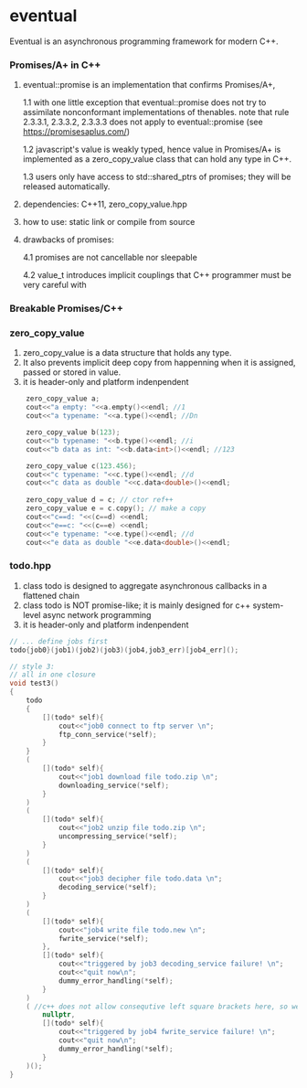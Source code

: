 # eventual

Eventual is an asynchronous programming framework for modern C++.

### Promises/A+ in C++

1. eventual::promise is an implementation that confirms Promises/A+, 
    
    1.1 with one little exception that eventual::promise does not try to assimilate nonconformant implementations of thenables. note that rule 2.3.3.1, 2.3.3.2, 2.3.3.3 does not apply to eventual::promise (see https://promisesaplus.com/)

    1.2 javascript's value is weakly typed, hence value in Promises/A+ is implemented as a zero_copy_value class that can hold any type in C++.

    1.3 users only have access to std::shared_ptrs of promises; they will be released automatically.

2. dependencies: C++11, zero_copy_value.hpp

3. how to use: static link or compile from source

4. drawbacks of promises: 
    
    4.1 promises are not cancellable nor sleepable

    4.2 value_t introduces implicit couplings that C++ programmer must be very careful with


### Breakable Promises/C++



### zero_copy_value

1. zero_copy_value is a data structure that holds any type. 
2. It also prevents implicit deep copy from happenning when it is assigned, passed or stored in value.
3. it is header-only and platform indenpendent

```cpp
    zero_copy_value a;
    cout<<"a empty: "<<a.empty()<<endl; //1
    cout<<"a typename: "<<a.type()<<endl; //Dn

    zero_copy_value b(123);
    cout<<"b typename: "<<b.type()<<endl; //i
    cout<<"b data as int: "<<b.data<int>()<<endl; //123

    zero_copy_value c(123.456);
    cout<<"c typename: "<<c.type()<<endl; //d
    cout<<"c data as double "<<c.data<double>()<<endl;
    
    zero_copy_value d = c; // ctor ref++ 
    zero_copy_value e = c.copy(); // make a copy
    cout<<"c==d: "<<(c==d) <<endl;
    cout<<"e==c: "<<(c==e) <<endl;
    cout<<"e typename: "<<e.type()<<endl; //d
    cout<<"e data as double "<<e.data<double>()<<endl;
```


### todo.hpp 

1. class todo is designed to aggregate asynchronous callbacks in a flattened chain 
2. class todo is NOT promise-like; it is mainly designed for c++ system-level async network programming 
3. it is header-only and platform indenpendent

```cpp
// ... define jobs first
todo{job0}(job1)(job2)(job3)(job4,job3_err)[job4_err]();
```

```cpp
// style 3:
// all in one closure
void test3()
{
    todo
    {
        [](todo* self){ 
            cout<<"job0 connect to ftp server \n";
            ftp_conn_service(*self);
        }
    }
    (
        [](todo* self){
            cout<<"job1 download file todo.zip \n";
            downloading_service(*self);
        }
    )
    (
        [](todo* self){
            cout<<"job2 unzip file todo.zip \n";
            uncompressing_service(*self);
        }
    )
    (
        [](todo* self){
            cout<<"job3 decipher file todo.data \n";
            decoding_service(*self);
        }
    )
    (
        [](todo* self){
            cout<<"job4 write file todo.new \n";
            fwrite_service(*self);
        },
        [](todo* self){
            cout<<"triggered by job3 decoding_service failure! \n";
            cout<<"quit now\n";
            dummy_error_handling(*self);
        }
    )
    ( //c++ does not allow consequtive left square brackets here, so we have to use () with first arg set to nullptr
        nullptr, 
        [](todo* self){
            cout<<"triggered by job4 fwrite_service failure! \n";
            cout<<"quit now\n";
            dummy_error_handling(*self);
        }
    )();
}

```
